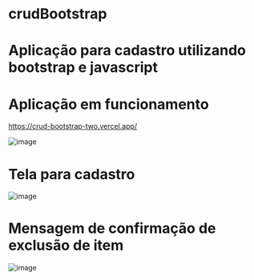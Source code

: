 # crudBootstrap
# Aplicação para cadastro utilizando bootstrap e javascript
# Aplicação em funcionamento
https://crud-bootstrap-two.vercel.app/

![image](https://user-images.githubusercontent.com/109484017/210671912-7ddc7b26-e5c8-4229-b012-b0c1e456748d.png)

# Tela para cadastro
![image](https://user-images.githubusercontent.com/109484017/210672012-9e18cb4c-88f3-4d2e-9c2d-6e0628b7347e.png)

# Mensagem de confirmação de exclusão de item
![image](https://user-images.githubusercontent.com/109484017/210672152-5e1fb551-cdfb-4cd6-a62f-0afedff67a68.png)

